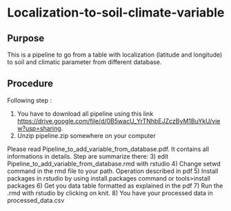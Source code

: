 # Localization-to-soil-climate-variable
## Purpose
This is a pipeline to go from a table with localization (latitude and longitude) to soil and climatic parameter from different database. 
## Procedure
Following step :
1) You have to download all pipeline using this link https://drive.google.com/file/d/0B5wacU_YrTNhbEJZczByM1BuYkU/view?usp=sharing.
2) Unzip pipeline.zip somewhere on your computer

Please read  Pipeline_to_add_variable_from_database.pdf. It contains all informations in details. Step are summarize there:
3) edit Pipeline_to_add_variable_from_database.rmd with rstudio
4) Change setwd command in the rmd file to your path. Operation described in pdf
5) Install packages in rstudio by using install.packages command or tools>install packages
6) Get you data table formatted as explained in the pdf
7) Run the .rmd with rstudio by clicking on knit.
8) You have your processed data in processed_data.csv
